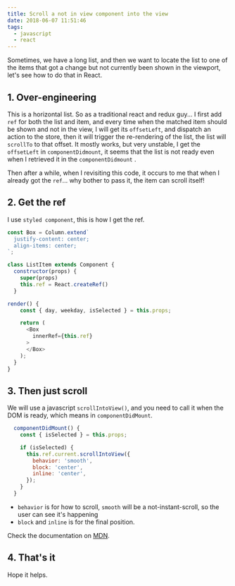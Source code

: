 ```yaml
---
title: Scroll a not in view component into the view
date: 2018-06-07 11:51:46
tags:
  - javascript
  - react
---
```


Sometimes, we have a long list, and then we want to locate the list to one of the items that got a change but not currently been shown in the viewport, let's see how to do that in React.

<!--more-->

## 1. Over-engineering

This is a horizontal list. So as a traditional react and redux guy... I first add `ref` for both the list and item, and every time when the matched item should be shown and not in the view, I will get its `offsetLeft`, and dispatch an action to the store, then it will trigger the re-rendering of the list, the list will `scrollTo` to that offset. It mostly works, but very unstable, I get the `offsetLeft` in `componentDidmount`, it seems that the list is not ready even when I retrieved it in the `componentDidmount` .

Then after a while, when I revisiting this code, it occurs to me that when I already got the `ref`... why bother to pass it, the item can scroll itself!

## 2. Get the ref

I use `styled component`, this is how I get the ref.

```javascript
const Box = Column.extend`
  justify-content: center;
  align-items: center;
`;

class ListItem extends Component {
  constructor(props) {
    super(props)
    this.ref = React.createRef()
  }

render() {
    const { day, weekday, isSelected } = this.props;

    return (
      <Box
        innerRef={this.ref}
      >
      </Box>
    );
  }
}
```

## 3. Then just scroll

We will use a javascript `scrollIntoView()`, and you need to call it when the DOM is ready, which means in `componentDidMount`.

```javascript
  componentDidMount() {
    const { isSelected } = this.props;

    if (isSelected) {
      this.ref.current.scrollIntoView({
        behavior: 'smooth',
        block: 'center',
        inline: 'center',
      });
    }
  }
```

- `behavior` is for how to scroll, `smooth` will be a not-instant-scroll, so the user can see it's happening
- `block` and `inline` is for the final position.

Check the documentation on [MDN](https://developer.mozilla.org/en/docs/Web/API/Element/scrollIntoView).

## 4. That's it

Hope it helps.
